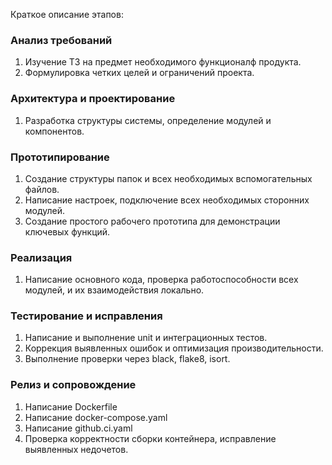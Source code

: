 Краткое описание этапов:

### Анализ требований
1. Изучение ТЗ на предмет необходимого функционалф продукта.
2. Формулировка четких целей и ограничений проекта.
### Архитектура и проектирование
1. Разработка структуры системы, определение модулей и компонентов.
### Прототипирование
1. Создание структуры папок и всех необходимых вспомогательных файлов.
2. Написание настроек, подключение всех необходимых сторонних модулей. 
3. Создание простого рабочего прототипа для 
   демонстрации ключевых функций.
### Реализация
1. Написание основного кода, проверка работоспособности всех модулей, и их взаимодействия локально.
### Тестирование и исправления
1. Написание и выполнение unit и интеграционных тестов.
2. Коррекция выявленных ошибок и оптимизация производительности.
3. Выполнение проверки через black, flake8, isort.
### Релиз и сопровождение
1. Написание Dockerfile
2. Написание docker-compose.yaml
3. Написание github.ci.yaml
4. Проверка корректности сборки контейнера, исправление выявленных недочетов.